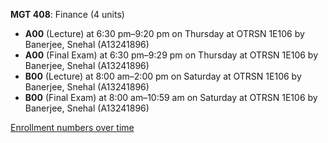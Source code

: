 **MGT 408**: Finance (4 units)

- **A00** (Lecture) at 6:30 pm–9:20 pm on Thursday at OTRSN 1E106 by Banerjee, Snehal (A13241896)
- **A00** (Final Exam) at 6:30 pm–9:29 pm on Thursday at OTRSN 1E106 by Banerjee, Snehal (A13241896)
- **B00** (Lecture) at 8:00 am–2:00 pm on Saturday at OTRSN 1E106 by Banerjee, Snehal (A13241896)
- **B00** (Final Exam) at 8:00 am–10:59 am on Saturday at OTRSN 1E106 by Banerjee, Snehal (A13241896)

[Enrollment numbers over time](./MGT408.tsv)
